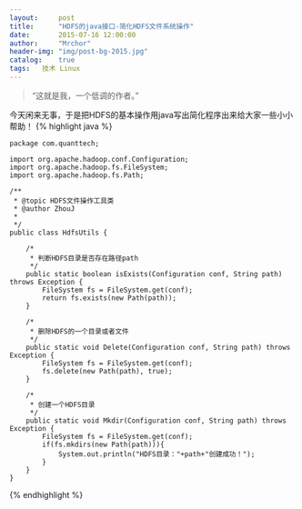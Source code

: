 ```yaml
---
layout:     post
title:      "HDFS的java接口-简化HDFS文件系统操作"
date:       2015-07-16 12:00:00
author:     "Mrchor"
header-img: "img/post-bg-2015.jpg"
catalog:	true
tags:	技术 Linux
---
```


> “这就是我，一个低调的作者。”



今天闲来无事，于是把HDFS的基本操作用java写出简化程序出来给大家一些小小帮助！
{% highlight java %}

	package com.quanttech;

	import org.apache.hadoop.conf.Configuration;
	import org.apache.hadoop.fs.FileSystem;
	import org.apache.hadoop.fs.Path;

	/**
	 * @topic HDFS文件操作工具类
	 * @author ZhouJ
	 *
	 */
	public class HdfsUtils {

		/*
		 * 判断HDFS目录是否存在路径path
		 */
		public static boolean isExists(Configuration conf, String path) throws Exception {
			FileSystem fs = FileSystem.get(conf);
			return fs.exists(new Path(path));
		}

		/*
		 * 删除HDFS的一个目录或者文件
		 */
		public static void Delete(Configuration conf, String path) throws Exception {
			FileSystem fs = FileSystem.get(conf);
			fs.delete(new Path(path), true);
		}

		/*
		 * 创建一个HDFS目录
		 */
		public static void Mkdir(Configuration conf, String path) throws Exception {
			FileSystem fs = FileSystem.get(conf);
			if(fs.mkdirs(new Path(path))){
				System.out.println("HDFS目录："+path+"创建成功！");
			}
		}
	}

{% endhighlight %}